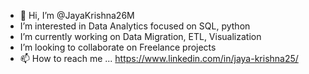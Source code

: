 - 👋 Hi, I’m @JayaKrishna26M
- I’m interested in Data Analytics focused on SQL, python
- I’m currently working on Data Migration, ETL, Visualization
- I’m looking to collaborate on Freelance projects
- 📫 How to reach me ... https://www.linkedin.com/in/jaya-krishna25/

<!---
JayaKrishna26M/JayaKrishna26M is a ✨ special ✨ repository because its `README.md` (this file) appears on your GitHub profile.
You can click the Preview link to take a look at your changes.
--->
